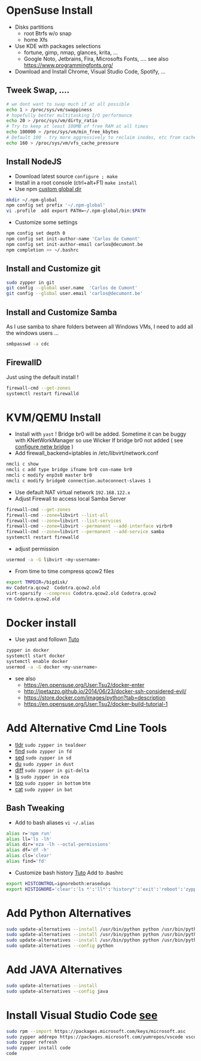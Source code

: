 # OpenSuse Install 
- Disks partitions
  - root Btrfs w/o snap
  - home Xfs
- Use KDE with packages selections 
  - fortune, gimp, nmap, glances, krita, ... 
  - Google Noto, Jetbrains, Fira, Microsofts Fonts, .... see also https://www.programmingfonts.org/
- Download and Install Chrome, Visual Studio Code, Spotify, ...


## Tweek Swap, ....
```bash
# we dont want to swap much if at all possible
echo 1 > /proc/sys/vm/swappiness
# hopefully better multitasking I/O performance
echo 20 > /proc/sys/vm/dirty_ratio
# Try to keep at least 100MB of free RAM at all times
echo 100000 > /proc/sys/vm/min_free_kbytes
# Default 100 - try more aggressively to reclaim inodes, etc from cache
echo 160 > /proc/sys/vm/vfs_cache_pressure
```

## Install NodeJS
- Download latest source  `configure ; make`
- Install in a root console (ctrl+alt+F1) `make install`
- Use npm [custom global dir](https://docs.npmjs.com/resolving-eacces-permissions-errors-when-installing-packages-globally)
```bash
mkdir ~/.npm-global
npm config set prefix '~/.npm-global'
vi .profile  add export PATH=~/.npm-global/bin:$PATH
```
- Customize some settings
```bash
npm config set depth 0
npm config set init-author-name 'Carlos de Cumont'
npm config set init-author-email carlos@decumont.be
npm completion >> ~/.bashrc
```

## Install and Customize git
```bash
sudo zypper in git
git config --global user.name  'Carlos de Cumont'
git config --global user.email 'carlos@decumont.be'
```

## Install and Customize Samba
As I use samba to share folders between all Windows VMs, I need to add all the windows users ...
```bash
smbpasswd -a cdc 
```

## FirewallD
Just using the default install !
```bash
firewall-cmd --get-zones
systemctl restart firewalld
```

# KVM/QEMU Install
- Install with `yast` ! Bridge br0 will be added.
  Sometime it can be buggy with KNetWorkManager so use Wicker
If bridge br0 not added ( see [configure netw bridge](https://docs.redhat.com/en/documentation/red_hat_enterprise_linux/8/html/configuring_and_managing_networking/configuring-a-network-bridge_configuring-and-managing-networking#configuring-a-network-bridge-by-using-nmcli_configuring-a-network-bridge) )
- Add firewall_backend=iptables in /etc/libvirt/network.conf
```bash
nmcli c show
nmcli c add type bridge ifname br0 con-name br0
nmcli c modify enp3s0 master br0
nmcli c modify bridge0 connection.autoconnect-slaves 1
```
- Use default NAT virtual network `192.168.122.x`  
- Adjust Firewall to access local Samba Server
```bash
firewall-cmd --get-zones
firewall-cmd --zone=libvirt --list-all
firewall-cmd --zone=libvirt --list-services
firewall-cmd --zone=libvirt --permanent --add-interface virbr0
firewall-cmd --zone=libvirt --permanent --add-service samba 
systemctl restart firewalld
```
- adjust permission 
```bash
usermod -a -G libvirt <my-username>
```
- From time to time compress qcow2 files
```bash
export TMPDIR=/bigdisk/
mv Codotra.qcow2  Codotra.qcow2.old
virt-sparsify --compress Codotra.qcow2.old Codotra.qcow2
rm Codotra.qcow2.old
```

# Docker install
- Use yast and follown [Tuto](https://en.opensuse.org/User:Tsu2/docker-build-tutorial-1)
```bash
zypper in docker
systemctl start docker
systemctl enable docker
usermod -a -G docker <my-username>
```
- see also 
  - https://en.opensuse.org/User:Tsu2/docker-enter
  - http://jpetazzo.github.io/2014/06/23/docker-ssh-considered-evil/
  - https://store.docker.com/images/python?tab=description
  - https://en.opensuse.org/User:Tsu2/docker-build-tutorial-1

# Add Alternative Cmd Line Tools
- [tldr](https://github.com/dbrgn/tealdeer)  `sudo zypper in tealdeer`
- [find](https://github.com/sharkdp/fd)  `sudo zypper in fd`
- [sed](https://github.com/chmln/sd)  `sudo zypper in sd`
- [du](https://github.com/bootandy/dust)  `sudo zypper in dust`
- [diff](https://github.com/dandavison/delta)  `sudo zypper in git-delta`
- [ls](https://github.com/eza-community/eza)  `sudo zypper in eza`
- [top](https://github.com/ClementTsang/bottom)  `sudo zypper in bottom` `btm`
- [cat](https://github.com/sharkdp/bat)  `sudo zypper in bat` 

## Bash Tweaking
- Add to bash aliases `vi ~/.alias`
```bash
alias r='npm run' 
alias ll='ls -lh'
alias dir='eza -lh --octal-permissions'
alias df='df -h'
alias cls='clear'
alias find='fd'
```
- Customize bash history [Tuto](https://www.cherryservers.com/blog/a-complete-guide-to-linux-bash-history)
  Add to .bashrc
```bash
export HISTCONTROL=ignoreboth:erasedups
export HISTIGNORE='clear':'ls *':'ll*':'history*':'exit':'reboot':'zypper*':'..':'cd ~'
```


# Add Python Alternatives
```bash
sudo update-alternatives --install /usr/bin/python python /usr/bin/python2.7 2
sudo update-alternatives --install /usr/bin/python python /usr/bin/python3.11 3
sudo update-alternatives --install /usr/bin/python python /usr/bin/python3.12 4
sudo update-alternatives --config python
```

# Add JAVA Alternatives
```bash
sudo update-alternatives --install 
sudo update-alternatives --config java
```

# Install Visual Studio Code [see](https://linuxiac.com/how-to-install-vs-code-on-opensuse-leap-tumbleweed/)
```bash
sudo rpm --import https://packages.microsoft.com/keys/microsoft.asc
sudo zypper addrepo https://packages.microsoft.com/yumrepos/vscode vscode
sudo zypper refresh
sudo zypper install code
code 
```
